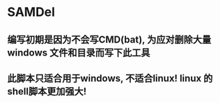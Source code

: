 # SAMDel

## 编写初期是因为不会写CMD(bat), 为应对删除大量windows 文件和目录而写下此工具

## 此脚本只适合用于windows, 不适合linux! linux 的shell脚本更加强大!
